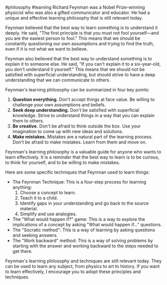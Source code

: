 #philosophy #learning 
Richard Feynman was a Nobel Prize-winning physicist who was also a gifted communicator and educator. He had a unique and effective learning philosophy that is still relevant today.

Feynman believed that the best way to learn something is to understand it deeply. He said, "The first principle is that you must not fool yourself—and you are the easiest person to fool." This means that we should be constantly questioning our own assumptions and trying to find the truth, even if it is not what we want to believe.

Feynman also believed that the best way to understand something is to explain it to someone else. He said, "If you can't explain it to a six-year-old, you don't understand it yourself." This means that we should not be satisfied with superficial understanding, but should strive to have a deep understanding that we can communicate to others.

Feynman's learning philosophy can be summarized in four key points:

1. **Question everything.** Don't accept things at face value. Be willing to challenge your own assumptions and beliefs.
2. **Seek deep understanding.** Don't be satisfied with superficial knowledge. Strive to understand things in a way that you can explain them to others.
3. **Be creative.** Don't be afraid to think outside the box. Use your imagination to come up with new ideas and solutions.
4. **Make mistakes.** Mistakes are a natural part of the learning process. Don't be afraid to make mistakes. Learn from them and move on.

Feynman's learning philosophy is a valuable guide for anyone who wants to learn effectively. It is a reminder that the best way to learn is to be curious, to think for yourself, and to be willing to make mistakes.

Here are some specific techniques that Feynman used to learn things:

- The Feynman Technique: This is a four-step process for learning anything:
    1. Choose a concept to learn.
    2. Teach it to a child.
    3. Identify gaps in your understanding and go back to the source material.
    4. Simplify and use analogies.
- The "What would happen if?" game: This is a way to explore the implications of a concept by asking "What would happen if..." questions.
- The "Socratic method": This is a way of learning by asking questions and seeking answers.
- The "Work backward" method: This is a way of solving problems by starting with the answer and working backward to the steps needed to get there.

Feynman's learning philosophy and techniques are still relevant today. They can be used to learn any subject, from physics to art to history. If you want to learn effectively, I encourage you to adopt these principles and techniques.